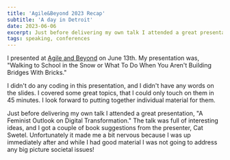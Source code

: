 ```yaml
---
title: 'Agile&Beyond 2023 Recap'
subtitle: 'A day in Detroit'
date: 2023-06-06
excerpt: Just before delivering my own talk I attended a great presentation...
tags: speaking, conferences
---
```


I presented at <a href="https://www.agileandbeyond.com" target="_blank" >Agile and Beyond</a> on June 13th.  My presentation was, "Walking to School in the Snow or What To Do When You Aren't Building Bridges With Bricks."

I didn't do any coding in this presentation, and I didn't have any words on the slides.  I covered some great topics, that I could only touch on them in 45 minutes.  I look forward to putting together individual material for them.

Just before delivering my own talk I attended a great presentation, "A Feminist Outlook on Digital Transformation."   The talk was full of interesting ideas, and I got a couple of book suggestions from the presenter, Cat Swetel.  Unfortunately it made me a bit nervous because I was up immediately after and while I had good material I was not going to address any big picture societal issues!

